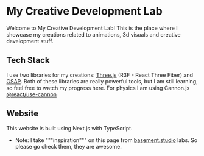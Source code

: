 # My Creative Development Lab

Welcome to My Creative Development Lab! This is the place where I showcase my creations related to animations, 3d visuals and creative development stuff.

## Tech Stack

I use two libraries for my creations: [Three.js](https://docs.pmnd.rs/react-three-fiber/getting-started/introduction) (R3F - React Three Fiber) and [GSAP](https://greensock.com/gsap/). Both of these libraries are really powerful tools, but I am still learning, so feel free to watch my progress here.
For physics I am using Cannon.js [@react/use-cannon](https://github.com/pmndrs/use-cannon)

## Website

This website is built using Next.js with TypeScript.


- Note: I take """inspiration""" on this page from [basement.studio](https://basement.studio/) labs. So please go check them, they are awesome.
